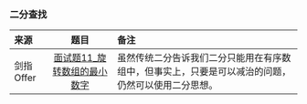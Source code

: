 ### 二分查找
来源|题目|备注
:---|:---:|:---|
剑指Offer|[面试题11_旋转数组的最小数字](JianZhiOffer/面试题11_旋转数组的最小数字.py)|虽然传统二分告诉我们二分只能用在有序数组中，但事实上，只要是可以减治的问题，仍然可以使用二分思想。|

